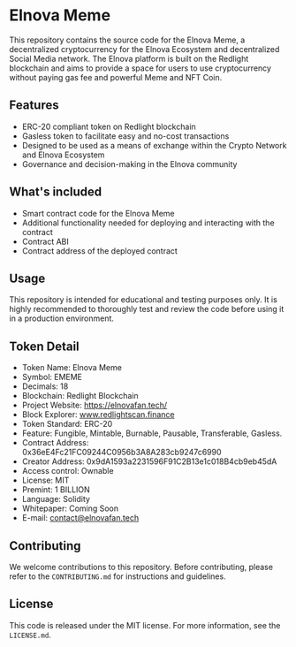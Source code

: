 # Elnova Meme

This repository contains the source code for the Elnova Meme, a decentralized cryptocurrency for the Elnova Ecosystem and decentralized Social Media network. The Elnova platform is built on the Redlight blockchain and aims to provide a space for users to use cryptocurrency without paying gas fee and powerful Meme and NFT Coin.

## Features
- ERC-20 compliant token on Redlight blockchain
- Gasless token to facilitate easy and no-cost transactions
- Designed to be used as a means of exchange within the Crypto Network and Elnova Ecosystem
- Governance and decision-making in the Elnova community

## What's included
- Smart contract code for the Elnova Meme
- Additional functionality needed for deploying and interacting with the contract
- Contract ABI
- Contract address of the deployed contract

## Usage
This repository is intended for educational and testing purposes only. It is highly recommended to thoroughly test and review the code before using it in a production environment.

## Token Detail
- Token Name: Elnova Meme
- Symbol: EMEME
- Decimals: 18
- Blockchain: Redlight Blockchain 
- Project Website: https://elnovafan.tech/
- Block Explorer: www.redlightscan.finance
- Token Standard: ERC-20
- Feature: Fungible, Mintable, Burnable, Pausable, Transferable, Gasless.
- Contract Address: 0x36eE4Fc21FC09244C0956b3A8A283cb9247c6990
- Creator Address: 0x9dA1593a2231596F91C2B13e1c018B4cb9eb45dA
- Access control: Ownable
- License: MIT
- Premint: 1 BILLION
- Language: Solidity
- Whitepaper: Coming Soon
- E-mail: contact@elnovafan.tech

## Contributing
We welcome contributions to this repository. Before contributing, please refer to the `CONTRIBUTING.md` for instructions and guidelines.

## License
This code is released under the MIT license. For more information, see the `LICENSE.md`.
